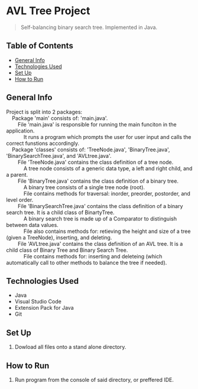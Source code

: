 # AVL Tree Project

> Self-balancing binary search tree. Implemented in Java.

## Table of Contents

* [General Info](#general-info)
* [Technologies Used](#technologies-used)
* [Set Up](#set-up)
* [How to Run](#how-to-run)

## General Info

Project is split into 2 packages:  
&nbsp;&nbsp;&nbsp;&nbsp;Package 'main' consists of: 'main.java'.  
&nbsp;&nbsp;&nbsp;&nbsp;&nbsp;&nbsp;&nbsp;&nbsp;File 'main.java' is responsible for running the main funciton in the application.  
&nbsp;&nbsp;&nbsp;&nbsp;&nbsp;&nbsp;&nbsp;&nbsp;&nbsp;&nbsp;&nbsp;&nbsp;It runs a program which prompts the user for user input and calls the correct funstions accordingly.  
&nbsp;&nbsp;&nbsp;&nbsp;Package 'classes' consists of: 'TreeNode.java', 'BinaryTree.java', 'BinarySearchTree.java', and 'AVLtree.java'.  
&nbsp;&nbsp;&nbsp;&nbsp;&nbsp;&nbsp;&nbsp;&nbsp;File 'TreeNode.java' contains the class definition of a tree node.  
&nbsp;&nbsp;&nbsp;&nbsp;&nbsp;&nbsp;&nbsp;&nbsp;&nbsp;&nbsp;&nbsp;&nbsp;A tree node consists of a generic data type, a left and right child, and a parent.  
&nbsp;&nbsp;&nbsp;&nbsp;&nbsp;&nbsp;&nbsp;&nbsp;File 'BinaryTree.java' contains the class definition of a binary tree.  
&nbsp;&nbsp;&nbsp;&nbsp;&nbsp;&nbsp;&nbsp;&nbsp;&nbsp;&nbsp;&nbsp;&nbsp;A binary tree consists of a single tree node (root).  
&nbsp;&nbsp;&nbsp;&nbsp;&nbsp;&nbsp;&nbsp;&nbsp;&nbsp;&nbsp;&nbsp;&nbsp;File contains methods for traversal: inorder, preorder, postorder, and level order.  
&nbsp;&nbsp;&nbsp;&nbsp;&nbsp;&nbsp;&nbsp;&nbsp;File 'BinarySearchTree.java' contains the class definition of a binary search tree. It is a child class of BinartyTree.  
&nbsp;&nbsp;&nbsp;&nbsp;&nbsp;&nbsp;&nbsp;&nbsp;&nbsp;&nbsp;&nbsp;&nbsp;A binary search tree is made up of a Comparator to distinguish between data values.  
&nbsp;&nbsp;&nbsp;&nbsp;&nbsp;&nbsp;&nbsp;&nbsp;&nbsp;&nbsp;&nbsp;&nbsp;File also contains methods for: retieving the height and size of a tree (given a TreeNode), inserting, and deleting.  
&nbsp;&nbsp;&nbsp;&nbsp;&nbsp;&nbsp;&nbsp;&nbsp;File 'AVLtree.java' contains the class definition of an AVL tree. It is a child class of Binary Tree and Binary Search Tree.  
&nbsp;&nbsp;&nbsp;&nbsp;&nbsp;&nbsp;&nbsp;&nbsp;&nbsp;&nbsp;&nbsp;&nbsp;File contains methods for: inserting and deleteing (which automatically call to other methods to balance the tree if needed).

## Technologies Used

* Java
* Visual Studio Code
* Extension Pack for Java
* Git

## Set Up

1. Dowload all files onto a stand alone directory.

## How to Run

1. Run program from the console of said directory, or preffered IDE.

